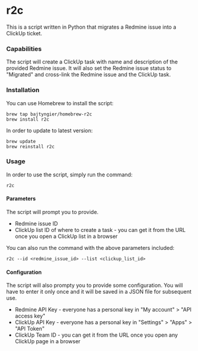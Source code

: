 # r2c
This is a script written in Python that migrates a Redmine issue into a ClickUp ticket.

### Capabilities
The script will create a ClickUp task with name and description of the provided Redmine issue. It will also set the Redmine issue status to "Migrated" and cross-link the Redmine issue and the ClickUp task.

### Installation
You can use Homebrew to install the script:
```
brew tap bajtyngier/homebrew-r2c
brew install r2c
```
In order to update to latest version:
```
brew update
brew reinstall r2c
```
### Usage
In order to use the script, simply run the command:
```
r2c
```
#### Parameters
The script will prompt you to provide.
* Redmine issue ID
* ClickUp list ID of where to create a task - you can get it from the URL once you open a ClickUp list in a browser

You can also run the command with the above parameters included:
```
r2c --id <redmine_issue_id> --list <clickup_list_id>
```

#### Configuration
The script will also prompty you to provide some configuration. You will have to enter it only once and it will be saved in a JSON file for subsequent use.
* Redmine API Key - everyone has a personal key in "My account" > "API access key"
* ClickUp API Key - everyone has a personal key in "Settings" > "Apps" > "API Token"
* ClickUp Team ID - you can get it from the URL once you open any ClickUp page in a browser